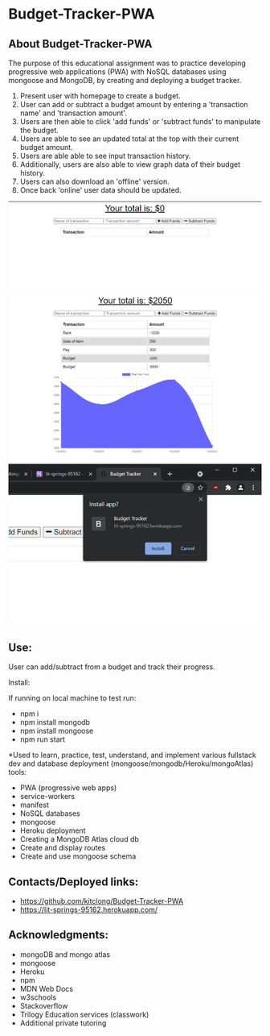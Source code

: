 # Budget-Tracker-PWA
## About Budget-Tracker-PWA

The purpose of this educational assignment was to practice developing progressive web applications (PWA) with NoSQL databases using mongoose and MongoDB, by creating and deploying a budget tracker.

1. Present user with homepage to create a budget.
2. User can add or subtract a budget amount by entering a 'transaction name' and 'transaction amount'.
3. Users are then able to click 'add funds' or 'subtract funds' to manipulate the budget.
4. Users are able to see an updated total at the top with their current budget amount.
5. Users are able able to see input transaction history.
6. Additionally, users are also able to view graph data of their budget history.
7. Users can also download an 'offline' version.
8. Once back 'online' user data should be updated.

![Screenshot of page](assets/pic1.PNG)
![Screenshot of page](assets/pic2.PNG)
![Screenshot of page](assets/pic3.png)

## Use:

User can add/subtract from a budget and track their progress.

Install:

If running on local machine to test run:
* npm i
* npm install mongodb
* npm install mongoose
* npm run start

*Used to learn, practice, test, understand, and implement various fullstack dev and database deployment (mongoose/mongodb/Heroku/mongoAtlas) tools: 

* PWA (progressive web apps)
* service-workers
* manifest
* NoSQL databases
* mongoose
* Heroku deployment
* Creating a MongoDB Atlas cloud db
* Create and display routes 
* Create and use mongoose schema

## Contacts/Deployed links:

* https://github.com/kitclong/Budget-Tracker-PWA
* https://lit-springs-95162.herokuapp.com/

## Acknowledgments:

* mongoDB and mongo atlas
* mongoose
* Heroku
* npm
* MDN Web Docs
* w3schools
* Stackoverflow
* Trilogy Education services (classwork)
* Additional private tutoring
